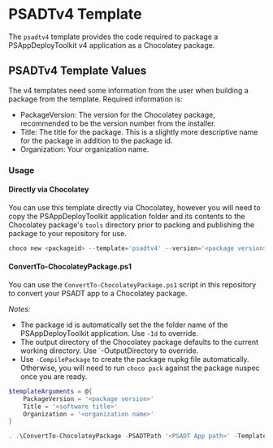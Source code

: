 # PSADTv4 Template

The `psadtv4` template provides the code required to package a PSAppDeployToolkit v4 application as a Chocolatey package.

## PSADTv4 Template Values

The v4 templates need some information from the user when building a package from the template. Required information is:

- PackageVersion: The version for the Chocolatey package, recommended to be the version number from the installer.
- Title: The title for the package. This is a slightly more descriptive name for the package in addition to the package id.
- Organization: Your organization name.

### Usage

#### Directly via Chocolatey

You can use this template directly via Chocolatey, however you will need to copy the PSAppDeployToolkit application folder and its contents to the Chocolatey package's `tools` directory prior to packing and publishing the package to your repository for use.

```powershell
choco new <packageid> --template='psadtv4' --version='<package version>' Title='<Software title>' Organization='<Your org>'
```

#### ConvertTo-ChocolateyPackage.ps1

You can use the `ConvertTo-ChocolateyPackage.ps1` script in this repository to convert your PSADT app to a Chocolatey package.

_Notes:_

- The package id is automatically set the the folder name of the PSAppDeployToolkit application. Use `-Id` to override.
- The output directory of the Chocolatey package defaults to the current working directory. Use `-OutputDirectory to override.
- Use `-CompilePackage` to create the package nupkg file automatically. Otherwise, you will need to run `choco pack` against the package nuspec once you are ready.

```powershell
$templateArguments = @{
    PackageVersion = '<package version>'
    Title = '<software title>'
    Organization = '<organization name>'
}

. .\ConvertTo-ChocolateyPackage -PSADTPath '<PSADT App path>' -Template psadtv4 -TemplateArgs $templateArguments
```
